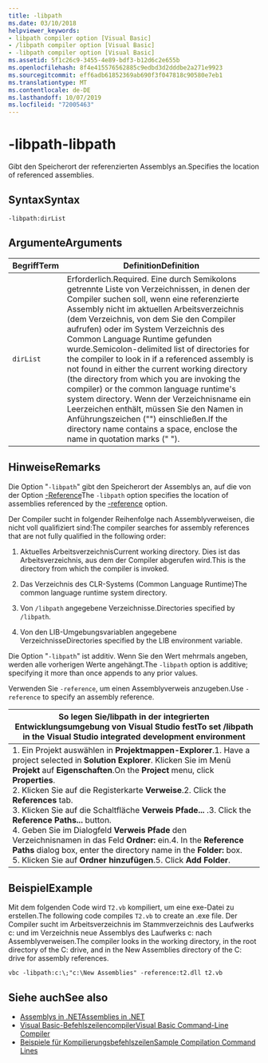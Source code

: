 ```yaml
---
title: -libpath
ms.date: 03/10/2018
helpviewer_keywords:
- libpath compiler option [Visual Basic]
- /libpath compiler option [Visual Basic]
- -libpath compiler option [Visual Basic]
ms.assetid: 5f1c26c9-3455-4e89-bdf3-b12d6c2e655b
ms.openlocfilehash: 8f4e415576562885c9edbd3d2dddbe2a271e9923
ms.sourcegitcommit: eff6adb61852369ab690f3f047818c90580e7eb1
ms.translationtype: MT
ms.contentlocale: de-DE
ms.lasthandoff: 10/07/2019
ms.locfileid: "72005463"
---
```

# <a name="-libpath"></a><span data-ttu-id="b53e4-102">-libpath</span><span class="sxs-lookup"><span data-stu-id="b53e4-102">-libpath</span></span>
<span data-ttu-id="b53e4-103">Gibt den Speicherort der referenzierten Assemblys an.</span><span class="sxs-lookup"><span data-stu-id="b53e4-103">Specifies the location of referenced assemblies.</span></span>  
  
## <a name="syntax"></a><span data-ttu-id="b53e4-104">Syntax</span><span class="sxs-lookup"><span data-stu-id="b53e4-104">Syntax</span></span>  
  
```console  
-libpath:dirList  
```  
  
## <a name="arguments"></a><span data-ttu-id="b53e4-105">Argumente</span><span class="sxs-lookup"><span data-stu-id="b53e4-105">Arguments</span></span>  
  
|<span data-ttu-id="b53e4-106">Begriff</span><span class="sxs-lookup"><span data-stu-id="b53e4-106">Term</span></span>|<span data-ttu-id="b53e4-107">Definition</span><span class="sxs-lookup"><span data-stu-id="b53e4-107">Definition</span></span>|  
|---|---|  
|`dirList`|<span data-ttu-id="b53e4-108">Erforderlich.</span><span class="sxs-lookup"><span data-stu-id="b53e4-108">Required.</span></span> <span data-ttu-id="b53e4-109">Eine durch Semikolons getrennte Liste von Verzeichnissen, in denen der Compiler suchen soll, wenn eine referenzierte Assembly nicht im aktuellen Arbeitsverzeichnis (dem Verzeichnis, von dem Sie den Compiler aufrufen) oder im System Verzeichnis des Common Language Runtime gefunden wurde.</span><span class="sxs-lookup"><span data-stu-id="b53e4-109">Semicolon-delimited list of directories for the compiler to look in if a referenced assembly is not found in either the current working directory (the directory from which you are invoking the compiler) or the common language runtime's system directory.</span></span> <span data-ttu-id="b53e4-110">Wenn der Verzeichnisname ein Leerzeichen enthält, müssen Sie den Namen in Anführungszeichen ("") einschließen.</span><span class="sxs-lookup"><span data-stu-id="b53e4-110">If the directory name contains a space, enclose the name in quotation marks (" ").</span></span>|  
  
## <a name="remarks"></a><span data-ttu-id="b53e4-111">Hinweise</span><span class="sxs-lookup"><span data-stu-id="b53e4-111">Remarks</span></span>  
 <span data-ttu-id="b53e4-112">Die Option "`-libpath`" gibt den Speicherort der Assemblys an, auf die von der Option [-Reference](../../../visual-basic/reference/command-line-compiler/reference.md)</span><span class="sxs-lookup"><span data-stu-id="b53e4-112">The `-libpath` option specifies the location of assemblies referenced by the [-reference](../../../visual-basic/reference/command-line-compiler/reference.md) option.</span></span>  
  
 <span data-ttu-id="b53e4-113">Der Compiler sucht in folgender Reihenfolge nach Assemblyverweisen, die nicht voll qualifiziert sind:</span><span class="sxs-lookup"><span data-stu-id="b53e4-113">The compiler searches for assembly references that are not fully qualified in the following order:</span></span>  
  
1. <span data-ttu-id="b53e4-114">Aktuelles Arbeitsverzeichnis</span><span class="sxs-lookup"><span data-stu-id="b53e4-114">Current working directory.</span></span> <span data-ttu-id="b53e4-115">Dies ist das Arbeitsverzeichnis, aus dem der Compiler abgerufen wird.</span><span class="sxs-lookup"><span data-stu-id="b53e4-115">This is the directory from which the compiler is invoked.</span></span>  
  
2. <span data-ttu-id="b53e4-116">Das Verzeichnis des CLR-Systems (Common Language Runtime)</span><span class="sxs-lookup"><span data-stu-id="b53e4-116">The common language runtime system directory.</span></span>  
  
3. <span data-ttu-id="b53e4-117">Von `/libpath` angegebene Verzeichnisse.</span><span class="sxs-lookup"><span data-stu-id="b53e4-117">Directories specified by `/libpath`.</span></span>  
  
4. <span data-ttu-id="b53e4-118">Von den LIB-Umgebungsvariablen angegebene Verzeichnisse</span><span class="sxs-lookup"><span data-stu-id="b53e4-118">Directories specified by the LIB environment variable.</span></span>  
  
 <span data-ttu-id="b53e4-119">Die Option "`-libpath`" ist additiv. Wenn Sie den Wert mehrmals angeben, werden alle vorherigen Werte angehängt.</span><span class="sxs-lookup"><span data-stu-id="b53e4-119">The `-libpath` option is additive; specifying it more than once appends to any prior values.</span></span>  
  
 <span data-ttu-id="b53e4-120">Verwenden Sie `-reference`, um einen Assemblyverweis anzugeben.</span><span class="sxs-lookup"><span data-stu-id="b53e4-120">Use `-reference` to specify an assembly reference.</span></span>  
  
|<span data-ttu-id="b53e4-121">So legen Sie/libpath in der integrierten Entwicklungsumgebung von Visual Studio fest</span><span class="sxs-lookup"><span data-stu-id="b53e4-121">To set /libpath in the Visual Studio integrated development environment</span></span>|  
|---|  
|<span data-ttu-id="b53e4-122">1.  Ein Projekt auswählen in **Projektmappen-Explorer**.</span><span class="sxs-lookup"><span data-stu-id="b53e4-122">1.  Have a project selected in **Solution Explorer**.</span></span> <span data-ttu-id="b53e4-123">Klicken Sie im Menü **Projekt** auf **Eigenschaften**.</span><span class="sxs-lookup"><span data-stu-id="b53e4-123">On the **Project** menu, click **Properties**.</span></span> <br /><span data-ttu-id="b53e4-124">2.  Klicken Sie auf die Registerkarte **Verweise**.</span><span class="sxs-lookup"><span data-stu-id="b53e4-124">2.  Click the **References** tab.</span></span><br /><span data-ttu-id="b53e4-125">3.  Klicken Sie auf die Schaltfläche **Verweis Pfade...** .</span><span class="sxs-lookup"><span data-stu-id="b53e4-125">3.  Click the **Reference Paths...** button.</span></span><br /><span data-ttu-id="b53e4-126">4.  Geben Sie im Dialogfeld **Verweis Pfade** den Verzeichnisnamen in das Feld **Ordner:** ein.</span><span class="sxs-lookup"><span data-stu-id="b53e4-126">4.  In the **Reference Paths** dialog box, enter the directory name in the **Folder:** box.</span></span><br /><span data-ttu-id="b53e4-127">5.  Klicken Sie auf **Ordner hinzufügen**.</span><span class="sxs-lookup"><span data-stu-id="b53e4-127">5.  Click **Add Folder**.</span></span>|  
  
## <a name="example"></a><span data-ttu-id="b53e4-128">Beispiel</span><span class="sxs-lookup"><span data-stu-id="b53e4-128">Example</span></span>  
 <span data-ttu-id="b53e4-129">Mit dem folgenden Code wird `T2.vb` kompiliert, um eine exe-Datei zu erstellen.</span><span class="sxs-lookup"><span data-stu-id="b53e4-129">The following code compiles `T2.vb` to create an .exe file.</span></span> <span data-ttu-id="b53e4-130">Der Compiler sucht im Arbeitsverzeichnis im Stammverzeichnis des Laufwerks c: und im Verzeichnis neue Assemblys des Laufwerks c: nach Assemblyverweisen.</span><span class="sxs-lookup"><span data-stu-id="b53e4-130">The compiler looks in the working directory, in the root directory of the C: drive, and in the New Assemblies directory of the C: drive for assembly references.</span></span>  
  
```console  
vbc -libpath:c:\;"c:\New Assemblies" -reference:t2.dll t2.vb  
```  
  
## <a name="see-also"></a><span data-ttu-id="b53e4-131">Siehe auch</span><span class="sxs-lookup"><span data-stu-id="b53e4-131">See also</span></span>

- [<span data-ttu-id="b53e4-132">Assemblys in .NET</span><span class="sxs-lookup"><span data-stu-id="b53e4-132">Assemblies in .NET</span></span>](../../../standard/assembly/index.md)
- [<span data-ttu-id="b53e4-133">Visual Basic-Befehlszeilencompiler</span><span class="sxs-lookup"><span data-stu-id="b53e4-133">Visual Basic Command-Line Compiler</span></span>](../../../visual-basic/reference/command-line-compiler/index.md)
- [<span data-ttu-id="b53e4-134">Beispiele für Kompilierungsbefehlszeilen</span><span class="sxs-lookup"><span data-stu-id="b53e4-134">Sample Compilation Command Lines</span></span>](../../../visual-basic/reference/command-line-compiler/sample-compilation-command-lines.md)
